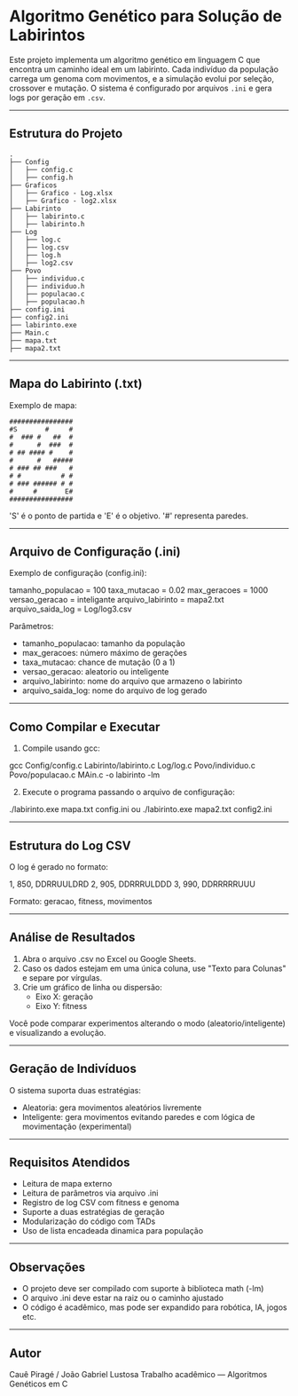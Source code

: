 # Algoritmo Genético para Solução de Labirintos

Este projeto implementa um algoritmo genético em linguagem C que encontra um caminho ideal em um labirinto. Cada indivíduo da população carrega um genoma com movimentos, e a simulação evolui por seleção, crossover e mutação. O sistema é configurado por arquivos `.ini` e gera logs por geração em `.csv`.

---

## Estrutura do Projeto
```
.
├── Config
│   ├── config.c
│   ├── config.h
├── Graficos
│   ├── Grafico - Log.xlsx
│   ├── Grafico - log2.xlsx
├── Labirinto
│   ├── labirinto.c
│   ├── labirinto.h
├── Log
│   ├── log.c
│   ├── log.csv
│   ├── log.h
│   ├── log2.csv
├── Povo
│   ├── individuo.c
│   ├── individuo.h
│   ├── populacao.c
│   ├── populacao.h
├── config.ini
├── config2.ini
├── labirinto.exe
├── Main.c
├── mapa.txt
├── mapa2.txt
```
---

## Mapa do Labirinto (.txt)

Exemplo de mapa:
```
################
#S       #     #
#  ### #   ##  #
#      #  ###  #
# ## #### #    #
#      #   #####
# ### ## ###   #
# #          # #
# ### ###### # #
#     #       E#
################
```

'S' é o ponto de partida e 'E' é o objetivo. '#' representa paredes.

---

## Arquivo de Configuração (.ini)

Exemplo de configuração (config.ini):

tamanho_populacao = 100
taxa_mutacao = 0.02
max_geracoes = 1000
versao_geracao = inteligante
arquivo_labirinto = mapa2.txt
arquivo_saida_log = Log/log3.csv


Parâmetros:
- tamanho_populacao: tamanho da população
- max_geracoes: número máximo de gerações
- taxa_mutacao: chance de mutação (0 a 1)
- versao_geracao: aleatorio ou inteligente
- arquivo_labirinto: nome do arquivo que armazeno o labirinto
- arquivo_saida_log: nome do arquivo de log gerado

---

## Como Compilar e Executar

1. Compile usando gcc:

gcc Config/config.c Labirinto/labirinto.c Log/log.c Povo/individuo.c Povo/populacao.c MAin.c -o labirinto -lm

2. Execute o programa passando o arquivo de configuração:

./labirinto.exe mapa.txt config.ini
   ou
./labirinto.exe mapa2.txt config2.ini

---

## Estrutura do Log CSV

O log é gerado no formato:

1, 850, DDRRUULDRD
2, 905, DDRRRULDDD
3, 990, DDRRRRRUUU

Formato:
geracao, fitness, movimentos

---

## Análise de Resultados

1. Abra o arquivo .csv no Excel ou Google Sheets.
2. Caso os dados estejam em uma única coluna, use "Texto para Colunas" e separe por vírgulas.
3. Crie um gráfico de linha ou dispersão:
   - Eixo X: geração
   - Eixo Y: fitness

Você pode comparar experimentos alterando o modo (aleatorio/inteligente) e visualizando a evolução.

---

## Geração de Indivíduos

O sistema suporta duas estratégias:

- Aleatoria: gera movimentos aleatórios livremente
- Inteligente: gera movimentos evitando paredes e com lógica de movimentação (experimental)

---

## Requisitos Atendidos

- Leitura de mapa externo
- Leitura de parâmetros via arquivo .ini
- Registro de log CSV com fitness e genoma
- Suporte a duas estratégias de geração
- Modularização do código com TADs
- Uso de lista encadeada dinamica para população

---

## Observações

- O projeto deve ser compilado com suporte à biblioteca math (-lm)
- O arquivo .ini deve estar na raiz ou o caminho ajustado
- O código é acadêmico, mas pode ser expandido para robótica, IA, jogos etc.

---

## Autor

Cauê Piragé  /  João Gabriel Lustosa
Trabalho acadêmico — Algoritmos Genéticos em C
